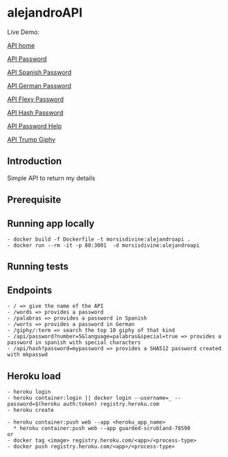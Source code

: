 # alejandroAPI

Live Demo: 

[API home](https://guarded-scrubland-78590.herokuapp.com/)

[API Password](https://guarded-scrubland-78590.herokuapp.com/password)

[API Spanish Password](https://guarded-scrubland-78590.herokuapp.com/palabras)

[API German Password](https://guarded-scrubland-78590.herokuapp.com/worts)

[API Flexy Password](https://guarded-scrubland-78590.herokuapp.com/api/password?number=5&language=palabras&special=true)

[API Hash Password](https://guarded-scrubland-78590.herokuapp.com/api/hash?password=mypassword)


[API Password Help](https://guarded-scrubland-78590.herokuapp.com/help)

[API Trump Giphy](https://guarded-scrubland-78590.herokuapp.com/giphy/trump)



## Introduction
Simple API to return my details

## Prerequisite


## Running app locally

    - docker build -f Dockerfile -t morsisdivine:alejandroapi .
    - docker run --rm -it -p 80:3001  -d morsisdivine:alejandroapi

## Running tests


## Endpoints

    - / => give the name of the API
    - /words => provides a password
    - /palabras => provides a password in Spanish
    - /worts => provides a password in German
    - /giphy/:term => search the top 10 giphy of that kind
    - /api/password?number=5&language=palabras&special=true => provides a password in spanish with special characters
    - /api/hash?password=mypassword => provides a SHA512 password created with mkpasswd
   

## Heroku load
    
    - heroku login
    - heroku container:login || docker login --username=_ --password=$(heroku auth:token) registry.heroku.com
    - heroku create
    
    - heroku container:push web --app <heroku_app_name>
      * heroku container:push web --app guarded-scrubland-78590
    or
    - docker tag <image> registry.heroku.com/<app>/<process-type>
    - docker push registry.heroku.com/<app>/<process-type>